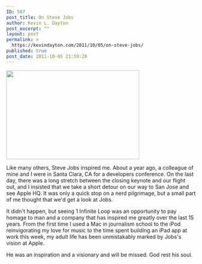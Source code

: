 ```yaml
---
ID: 587
post_title: On Steve Jobs
author: Kevin L. Dayton
post_excerpt: ""
layout: post
permalink: >
  https://kevindayton.com/2011/10/05/on-steve-jobs/
published: true
post_date: 2011-10-05 21:59:28
---
```

<a href="http://kevindayton.blogs.d8n.net/wp-content/uploads/sites/2/2011/10/jobs.jpg"><img class="aligncenter" title="jobs" src="http://kevindayton.blogs.d8n.net/wp-content/uploads/sites/2/2011/10/jobs.jpg" alt="" width="354" height="237" /></a>

Like many others, Steve Jobs inspired me.  About a year ago, a colleague of mine and I were in Santa Clara, CA for a developers conference.  On the last day, there was a long stretch between the closing keynote and our flight out, and I insisted that we take a short detour on our way to San Jose and see Apple HQ.  It was only a quick stop on a nerd pilgrimage, but a small part of me thought that we'd get a look at Jobs.

It didn't happen, but seeing 1 Infinite Loop was an opportunity to pay homage to  man and a company that has inspired me greatly over the last 15 years.  From the first time I used a Mac in journalism school to the iPod reinvigorating my love for music to the time spent building an iPad app at work this week, my adult life has been unmistakably marked by Jobs's vision at Apple.

He was an inspiration and a visionary and will be missed.  God rest his soul.